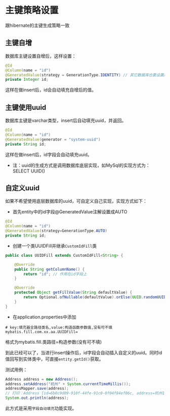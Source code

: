 # 主键策略设置

跟hibernate的主键生成策略一致

## 主键自增

数据库主键设置自增后，这样设置：
```java
@Id
@Column(name = "id")
@GeneratedValue(strategy = GenerationType.IDENTITY) // 其它数据库也要设置成GenerationType.IDENTITY，只要是自增
private Integer id;
```
这样在做insert后，id会自动填充自增后的值。

## 主键使用uuid

数据库主键是varchar类型，insert后自动填充uuid，并返回。
```java
@Id
@Column(name = "id")
@GeneratedValue(generator = "system-uuid")
private String id;
```
这样在做insert后，id字段会自动填充uuid。

- 注：uuid的生成方式是调用数据库底层实现，如MySql的实现方式为： SELECT UUID()

## 自定义uuid
如果不希望使用底层数据库的uuid，可自定义自己实现，实现方式如下：

- 首先entity中的id字段@GeneratedValue注解设置成AUTO

```java
@Id
@Column(name = "id")
@GeneratedValue(strategy=GenerationType.AUTO)
private String id;
```

- 创建一个类UUIDFill并继承`CustomIdFill`类

```java
public class UUIDFill extends CustomIdFill<String> {

    @Override
    public String getColumnName() {
        return "id"; // 作用在id字段上
    }

    @Override
    protected Object getFillValue(String defaultValue) {
        return Optional.ofNullable(defaultValue).orElse(UUID.randomUUID().toString()); // 自定义的uuid生成方式
    }
}
```

-  在application.properties中添加

```
# key:填充器全路径类名,value:构造函数参数值,没有可不填
mybatis.fill.com.xx.aa.UUIDFill=
```
格式为mybatis.fill.类路径=构造参数(没有可不填)

到此已经可以了，当进行insert操作后，id字段会自动插入自定义的uuid。同时id值回写到实体类中，可直接`entity.getId()`获取。

测试用例：

```java
Address address = new Address();
address.setAddress("杭州" + System.currentTimeMillis());
addressMapper.save(address);
// 打印：Address [id=6b0c9d09-910f-44fe-91c0-0f04f84ef06c, address=杭州1559284099800]
System.out.println(address);
```

此方式是采用`字段自动填充`功能实现。